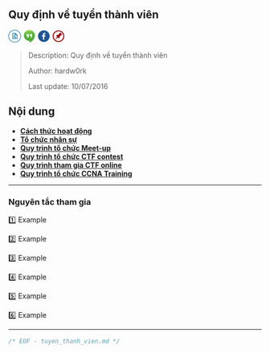 ## Quy định về tuyển thành viên

[![docs](icon/docs.png)](https://github.com/ks-is/docs)
[![chat](icon/chat.png)](https://gitter.im/ksis-group/chat)
[![fb](icon/fb.png)](https://www.facebook.com/groups/kmasouth.is)
[![meetup](icon/meet.png)](https://github.com/ks-is/meetup/issues)

> Description: Quy định về tuyển thành viên
>
> Author: hardw0rk
>
> Last update: 10/07/2016

## Nội dung

* **[Cách thức hoạt động](#cach-thuc-hoat-dong)**
* **[Tổ chức nhân sự](#to-chuc-nhan-su)**
* **[Quy trình tổ chức Meet-up](#meet-up)**
* **[Quy trình tổ chức CTF contest](#ctf-contest)**
* **[Quy trình tham gia CTF online](#ctf-online)**
* **[Quy trình tổ chức CCNA Training](#ccna-training)**

----

<a name="nguyen-tac-tham-gia"></a>
### Nguyên tắc tham gia

:one: Example

:two: Example

:three: Example

:four: Example

:five: Example

:six: Example




----

```C
/* EOF - tuyen_thanh_vien.md */
```
